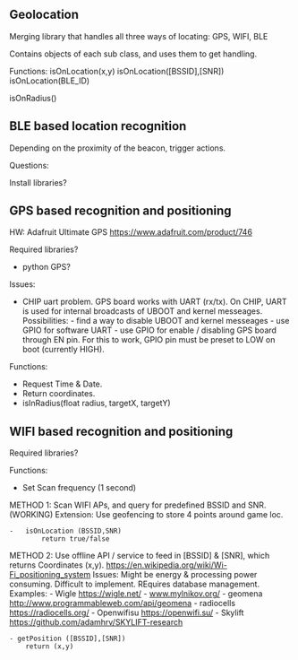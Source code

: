 ## Geolocation

Merging library that handles all three ways of locating: GPS, WIFI, BLE

Contains objects of each sub class, and uses them to get handling.

Functions:
isOnLocation(x,y)
isOnLocation([BSSID],[SNR])
isOnLocation(BLE_ID)


isOnRadius()


## BLE based location recognition

Depending on the proximity of the beacon, trigger actions.


Questions:

Install libraries?



## GPS based recognition and positioning


HW: Adafruit Ultimate GPS
https://www.adafruit.com/product/746


Required libraries?
- python GPS?

Issues:
- CHIP uart problem. GPS board works with UART (rx/tx). On CHIP, UART is used for internal broadcasts of UBOOT and kernel messeages. 
	Possibilities: 	- find a way to disable UBOOT and kernel messeages
					- use GPIO for software UART
					- use GPIO for enable / disabling GPS board through EN pin. For this to work, GPIO pin must be preset to LOW on boot (currently HIGH). 


Functions:
- Request Time & Date. 
- Return coordinates.
- isInRadius(float radius, targetX, targetY)


## WIFI based recognition and positioning

Required libraries?


Functions:
- Set Scan frequency (1 second)

METHOD 1: Scan WIFI APs, and query for predefined BSSID and SNR. (WORKING)
	Extension: Use geofencing to store 4 points around game loc.

	-	isOnLocation (BSSID,SNR)
			return true/false


METHOD 2: Use offline API / service to feed in [BSSID] & [SNR], which returns Coordinates (x,y). 
	https://en.wikipedia.org/wiki/Wi-Fi_positioning_system
	Issues: Might be energy & processing power consuming. Difficult to implement. REquires database management.  
	Examples: 	- Wigle https://wigle.net/
				- www.mylnikov.org/
				- geomena http://www.programmableweb.com/api/geomena
				- radiocells https://radiocells.org/
				- Openwifisu https://openwifi.su/
				- Skylift https://github.com/adamhrv/SKYLIFT-research

	- getPosition ([BSSID],[SNR])
		return (x,y)






